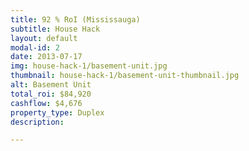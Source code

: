 ```yaml
---
title: 92 % RoI (Mississauga)
subtitle: House Hack
layout: default
modal-id: 2
date: 2013-07-17
img: house-hack-1/basement-unit.jpg
thumbnail: house-hack-1/basement-unit-thumbnail.jpg
alt: Basement Unit
total_roi: $84,920
cashflow: $4,676
property_type: Duplex
description: 

---
```

